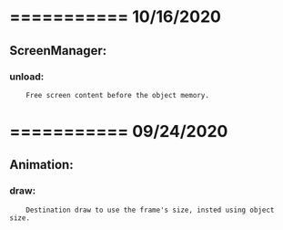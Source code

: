 # =========== 10/16/2020
## ScreenManager:
### unload:
		Free screen content before the object memory.
# =========== 09/24/2020
## Animation:
### draw:
		Destination draw to use the frame's size, insted using object size.
